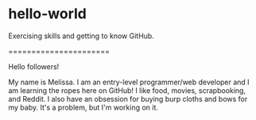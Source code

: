 # hello-world
Exercising skills and getting to know GitHub.

======================

Hello followers!

My name is Melissa. I am an entry-level programmer/web developer and I am learning the ropes here on GitHub! I like food, movies, scrapbooking, and Reddit. I also have an obsession for buying burp cloths and bows for my baby. It's a problem, but I'm working on it. 
